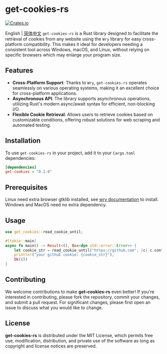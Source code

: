 # get-cookies-rs

[![Crates.io](https://img.shields.io/crates/v/get-cookies.svg)](https://crates.io/crates/get-cookies)

English | [简体中文](README_zh.md)
`get-cookies-rs` is a Rust library designed to facilitate the retrieval of cookies from any website using the `Wry` library for easy cross-platform compatibility. This makes it ideal for developers needing a consistent tool across Windows, macOS, and Linux, without relying on specific browsers which may enlarge your program size.

## Features

- **Cross-Platform Support**: Thanks to `Wry`, `get-cookies-rs` operates seamlessly on various operating systems, making it an excellent choice for cross-platform applications.
- **Asynchronous API**: The library supports asynchronous operations, utilizing Rust's modern async/await syntax for efficient, non-blocking I/O.
- **Flexible Cookie Retrieval**: Allows users to retrieve cookies based on customizable conditions, offering robust solutions for web scraping and automated testing.

## Installation

To use `get-cookies-rs` in your project, add it to your `Cargo.toml` dependencies:

```toml
[dependencies]
get-cookies = "0.2.0"
```

## Prerequisites

Linux need extra browser gtklib installed, see [wry documentation](https://github.com/tauri-apps/wry/tree/wry-v0.39.3) to install.
Windows and MacOS need no extra dependency.

## Usage

```rust
use get_cookies::read_cookie_until;

#[tokio::main]
async fn main() -> Result<(), Box<dyn std::error::Error>> {
    let cookie_str = read_cookie_until("https://github.com", |c| c.contains("logged_in=yes")).await?;
    println!("your github cookie: {cookie_str}");
    Ok(())
}
```

## Contributing

We welcome contributions to make **get-cookies-rs** even better! If you're interested in contributing, please fork the repository, commit your changes, and submit a pull request. For significant changes, please first open an issue to discuss what you would like to change.

## License

**get-cookies-rs** is distributed under the MIT License, which permits free use, modification, distribution, and private use of the software as long as copyright and license notices are preserved.